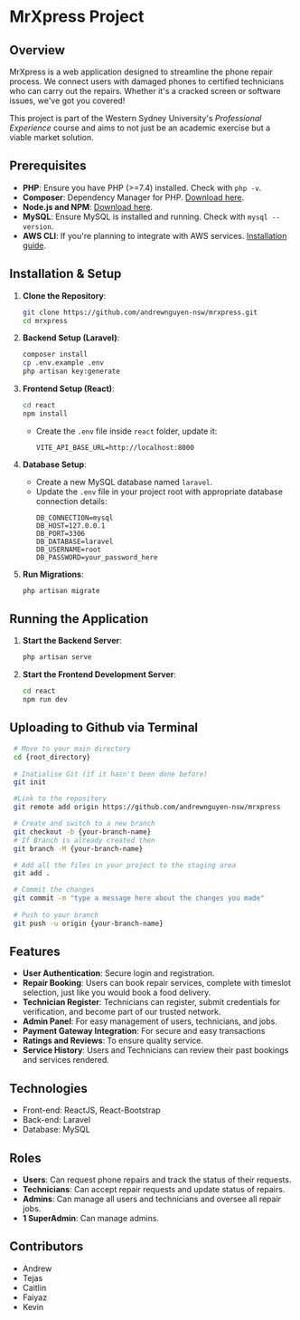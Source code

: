# MrXpress Project
## Overview

MrXpress is a web application designed to streamline the phone repair process. We connect users with damaged phones to certified technicians who can carry out the repairs. Whether it's a cracked screen or software issues, we've got you covered!

This project is part of the Western Sydney University's *Professional Experience* course and aims to not just be an academic exercise but a viable market solution.

## Prerequisites

- **PHP**: Ensure you have PHP (>=7.4) installed. Check with `php -v`.
- **Composer**: Dependency Manager for PHP. [Download here](https://getcomposer.org/).
- **Node.js and NPM**: [Download here](https://nodejs.org/).
- **MySQL**: Ensure MySQL is installed and running. Check with `mysql --version`.
- **AWS CLI**: If you're planning to integrate with AWS services. [Installation guide](https://aws.amazon.com/cli/).

## Installation & Setup

1. **Clone the Repository**:
    ```bash
    git clone https://github.com/andrewnguyen-nsw/mrxpress.git
    cd mrxpress
    ```

2. **Backend Setup (Laravel)**:
    ```bash
    composer install
    cp .env.example .env
    php artisan key:generate
    ```

3. **Frontend Setup (React)**:
    ```bash
    cd react
    npm install
    ```
    - Create the `.env` file inside `react` folder, update it:
      ```env
      VITE_API_BASE_URL=http://localhost:8000
      ```

4. **Database Setup**:
    - Create a new MySQL database named `laravel`.
    - Update the `.env` file in your project root with appropriate database connection details:
      ```env
      DB_CONNECTION=mysql
      DB_HOST=127.0.0.1
      DB_PORT=3306
      DB_DATABASE=laravel
      DB_USERNAME=root
      DB_PASSWORD=your_password_here
      ```

5. **Run Migrations**:
    ```bash
    php artisan migrate
    ```

## Running the Application

1. **Start the Backend Server**:
    ```bash
    php artisan serve
    ```

2. **Start the Frontend Development Server**:
    ```bash
    cd react
    npm run dev
    ```

## Uploading to Github via Terminal
   ```bash
    # Move to your main directory
    cd {root_directory}
    
    # Inatialise Git (if it hasn't been done before)
    git init

    #Link to the repository
    git remote add origin https://github.com/andrewnguyen-nsw/mrxpress

    # Create and switch to a new branch
    git checkout -b {your-branch-name}
    # If Branch is already created then
    git branch -M {your-branch-name}

    # Add all the files in your project to the staging area
    git add .

    # Commit the changes
    git commit -m "type a message here about the changes you made"
    
    # Push to your branch
    git push -u origin {your-branch-name}
   ```

## Features

- **User Authentication**: Secure login and registration.
- **Repair Booking**: Users can book repair services, complete with timeslot selection, just like you would book a food delivery.
- **Technician Register**: Technicians can register, submit credentials for verification, and become part of our trusted network.
- **Admin Panel**: For easy management of users, technicians, and jobs.
- **Payment Gateway Integration**: For secure and easy transactions
- **Ratings and Reviews**: To ensure quality service.
- **Service History**: Users and Technicians can review their past bookings and services rendered.

## Technologies

- Front-end: ReactJS, React-Bootstrap
- Back-end: Laravel
- Database: MySQL

## Roles

- **Users**: Can request phone repairs and track the status of their requests.
- **Technicians**: Can accept repair requests and update status of repairs.
- **Admins**: Can manage all users and technicians and oversee all repair jobs.
- **1 SuperAdmin**: Can manage admins.


## Contributors
- Andrew
- Tejas
- Caitlin
- Faiyaz
- Kevin
